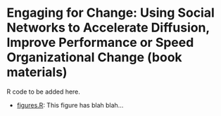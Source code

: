 # Engaging for Change: Using Social Networks to Accelerate Diffusion, Improve Performance or Speed Organizational Change (book materials)

R code to be added here.

- [figures.R](figures.R): This figure has blah blah...
